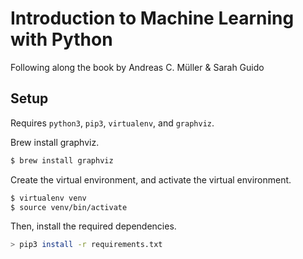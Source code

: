 Introduction to Machine Learning with Python
===

Following along the book by Andreas C. Müller & Sarah Guido

Setup
---

Requires `python3`, `pip3`, `virtualenv`, and `graphviz`.

Brew install graphviz.

```sh
$ brew install graphviz
```

Create the virtual environment, and activate the virtual environment.

```sh
$ virtualenv venv
$ source venv/bin/activate
```

Then, install the required dependencies.

```sh
> pip3 install -r requirements.txt
```
